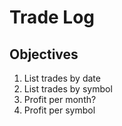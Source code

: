# Trade Log

## Objectives

1. List trades by date
2. List trades by symbol
3. Profit per month?
4. Profit per symbol
